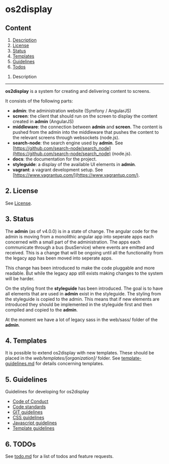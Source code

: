os2display
==========



Content
----------

1. [Description](#description)
2. [License](#license)
3. [Status](#status)
4. [Templates](#templates)
5. [Guidelines](#guidelines)
6. [Todos](#todo)



<a name="description"></a>
1. Description
----------

__os2display__ is a system for creating and delivering content to screens. 

It consists of the following parts:

* __admin__: the administration website (Symfony / AngularJS)
* __screen__: the client that should run on the screen to display the content created in __admin__ (AngularJS)
* __middleware__: the connection between __admin__ and __screen__. The content is pushed from the admin into the middleware that pushes the content to the relevant screens through websockets (node.js).
* __search-node__: the search engine used by __admin__. See [https://github.com/search-node/search_node](https://github.com/search-node/search_node) (node.js).
* __docs__: the documentation for the project.
* __styleguide__: a display of the available UI elements in __admin__.
* __vagrant__: a vagrant development setup. See [https://www.vagrantup.com/](https://www.vagrantup.com/).



<a name="license"></a>
2. License
----------

See [License](LICENSE.txt).



<a name="status"></a>
3. Status
----------

The __admin__ (as of v4.0.0) is in a state of change. The angular code for the admin is moving from a monolithic angular app into seperate apps each concerned with a small part of the administration. The apps each communicate through a bus (busService) where events are emitted and received. This is a change that will be ongoing until all the functionality from the legacy app has been moved into seperate apps.

This change has been introduced to make the code pluggable and more readable. But while the legacy app still exists making changes to the system will be harder. 

On the styling front the __styleguide__ has been introduced. The goal is to have all elements that are used in __admin__ exist in the styleguide. The styling from the styleguide is copied to the admin. This means that if new elements are introduced they should be implemented in the styleguide first and then compiled and copied to the __admin__.

At the moment we have a lot of legacy sass in the web/sass/ folder of the __admin__. 



<a name="templates"></a>
4. Templates
----------

It is possible to extend os2display with new templates. These should be placed in the _web/templates/[organization]/_ folder. See [template-guidelines.md](template-guidelines.md) for details concerning templates.



<a name="guidelines"></a>
5. Guidelines
----------

Guidelines for developing for os2display

* [Code of Conduct](code-of-conduct.md)
* [Code standards](code-standards.md)
* [GIT guidelines](git-guidelines.md)
* [CSS guidelines](css-guidelines.md)
* [Javascript guidelines](js-guidelines.md)
* [Template guidelines](template-guidelines.md)


<a name="todo"></a>
6. TODOs
----------
See [todo.md](todo.md) for a list of todos and feature requests.